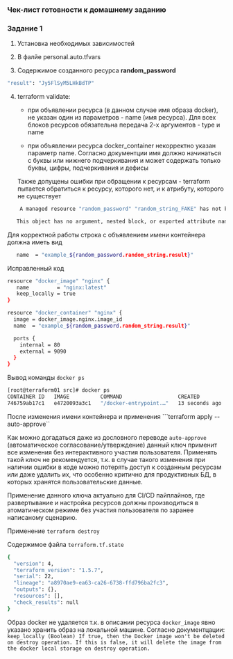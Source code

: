 ### Чек-лист готовности к домашнему заданию

[](img/HW01_Checklist.png)



### Задание 1

1. Установка необходимых  зависимостей
    [](img/HW01_Requirements.png)

2. В фалйе personal.auto.tfvars

3. Содержимое созданного ресурса **random_password**

    [](img/HW01_Random_pass.png)

```bash
"result": "Jy5FlSyM5LHkBdTP"
```

4. terraform validate:
   - при объявлении  ресурса (в данном  случае имя образа  docker),  не указан один из        параметров - name (имя ресурса). Для всех  блоков  ресурсов обязательна передача 2-х  аргументов  -  type   и  name
   
   - при объявлении  ресурса docker_container некорректно указан параметр name. Согласно документции имя  должно начинаться с буквы или нижнего  подчеркивания и может содержать только буквы, цифры,  подчеркивания и дефисы


   Также допущены ошибки при обращении к ресурсам  - terraform  пытается обратиться к ресурсу,  которого нет,  и к атрибуту,  которого не существует

```bash
    A managed resource "random_password" "random_string_FAKE" has not been declared in the root module. 
```

```bash
   This object has no argument, nested block, or exported attribute named "resulT"
``` 
   
   Для корректной работы строка с объявлением имени контейнера  должна иметь  вид

```bash
   name  = "example_${random_password.random_string.result}"
```

   Исправленный код 

```bash 
resource "docker_image" "nginx" {
   name         = "nginx:latest"
   keep_locally = true
}

resource "docker_container" "nginx" {
  image = docker_image.nginx.image_id
  name  = "example_${random_password.random_string.result}"

  ports {
    internal = 80
    external = 9090
  }
}
```

Вывод  команды  ```docker ps```

[](img/HW01_Docker_ps.png)

```bash
[root@terraform01 src]# docker ps
CONTAINER ID   IMAGE          COMMAND                  CREATED          STATUS          PORTS                  NAMES
746759ab17c1   e4720093a3c1   "/docker-entrypoint.…"   13 seconds ago   Up 12 seconds   0.0.0.0:9090->80/tcp   example_Jy5FlSyM5LHkBdTP
```

После изменения имени  контейнера  и применения  ```terraform apply --auto-approve``

[](img/HW01_Docker_ps_approve.png)

Как можно догадаться даже из  дословного  переводе ```auto-approve``` (автоматическое согласование/утверждение) данный ключ применит все изменения без  интерактивного  участия  пользователя. Применять такой ключ не рекомендуется, т.к. в случае такого изменения  при наличии ошибки в коде  можно потерять доступ к созданным ресурсам или даже удалить  их, что особенно критично для продуктивных БД, в которых хранятся пользовательские данные.
    
Применение данного  ключа актуально  для  CI/CD пайплайнов,  где развертывание  и настройка ресурсов должны производиться в атоматическом режиме без  участия пользователя по заранее написаному  сценарию. 

Применение ```terraform destroy```

Содержимое файла ```terraform.tf.state```
```bash
{
  "version": 4,
  "terraform_version": "1.5.7",
  "serial": 22,
  "lineage": "a8970ae9-ea63-ca26-6738-ffd796ba2fc3",
  "outputs": {},
  "resources": [],
  "check_results": null
}
```

Образ  docker не удаляется т.к. в описании  ресурса ```docker_image``` явно  указано хранить образ на локальной машине. Согласно  документцации:
```    keep_locally (Boolean) If true, then the Docker image won't be deleted on destroy operation. If this is false, it will delete the image from the docker local storage on destroy operation.```

[def]: img/HW01_Docker_ps_approve.png